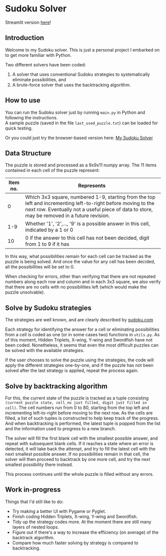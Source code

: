 # Sudoku Solver
Streamlit version [here](https://sudoku-solver-6hoqkygtns5gqgxnkr2bnc.streamlit.app/)!  

## Introduction

Welcome to my Sudoku solver. This is just a personal project I embarked on to get more familiar with Python.  

Two different solvers have been coded:  
1. A solver that uses conventional Sudoku strategies to systematically eliminate possibilities, and 
2. A brute-force solver that uses the backtracking algorithm.

## How to use

You can run the Sudoku solver just by running `main.py` in Python and following the instructions.  
A sample puzzle (saved in the file `last_used_puzzle.txt`) can be loaded for quick testing.  

Or you could just try the browser-based version here: [My Sudoku Solver](https://sudoku-solver-6hoqkygtns5gqgxnkr2bnc.streamlit.app/)


## Data Structure

The puzzle is stored and processed as a 9x9x11 numpy array. The 11 items contained in each cell of the puzzle represent:  

| Item no. | Represents                                                                                                                                                                                                    |
|----------|---------------------------------------------------------------------------------------------------------------------------------------------------------------------------------------------------------------|
| 0        | Which 3x3 square, numbered 1-9, starting from the top left and incrementing left-to-right before moving to the next row. Eventually not a useful piece of data to store, may be removed in a future revision. |
| 1-9      | Whether '1', '2',..., '9' is a possible answer in this cell, indicated by a 1 or 0                                                                                                                            |
| 10       | 0 if the answer to this cell has not been decided, digit from 1 to 9 if it has                                                                                                                                |  

In this way, what possibilities remain for each cell can be tracked as the puzzle is being solved. And once the value for any cell has been decided, all the possibilities will be set to 0.  

When checking for errors, other than verifying that there are not repeated numbers along each row and column and in each 3x3 square, we also verify that there are no cells with no possibilities left (which would make the puzzle unsolvable).  

## Solve by Sudoku strategies
The strategies are well known, and are clearly described by [sudoku.com](https://sudoku.com/sudoku-rules/)  

Each strategy for identifying the answer for a cell or eliminating possibilities from a cell is coded as one (or in some cases two) functions in `utils.py`. As of this moment, Hidden Triplets, X-wing, Y-wing and Swordfish have not been coded. Nonetheless, it seems that even the most difficult puzzles can be solved with the available strategies.  

If the user chooses to solve the puzzle using the strategies, the code will apply the different strategies one-by-one, and if the puzzle has not been solved after the last strategy is applied, repeat the process again.  

## Solve by backtracking algorithm
For this, the current state of the puzzle is tracked as a tuple consisting `(current puzzle state, cell_no just filled, digit just filled in cell)`. The cell numbers run from 0 to 80, starting from the top left and incrementing left-to-right before moving to the next row. As the cells are filled, a list of such tuples is constructed to help keep track of the progress. And when backtracking is performed, the latest tuple is popped from the list and the information used to progress to a new branch.  

The solver will fill the first blank cell with the smallest possible answer, and repeat with subsequent blank cells. If it reaches a state where an error is detected, it will take back the attempt, and try to fill the latest cell with the next smallest possible answer. If no possibilities remain in that cell, the solver will then proceed to backtrack by one more cell, and try the next smallest possibility there instead.  

This process continues until the whole puzzle is filled without any errors.  

## Work in-progress

Things that I'd still like to do:  
- Try making a better UI with Pygame or Pyglet.
- Finish coding Hidden Triplets, X-wing, Y-wing and Swordfish. 
- Tidy up the strategy codes more. At the moment there are still many layers of nested loops.
- Figure out if there's a way to increase the efficiency (on average) of the backtrack algorithm.
- Compare how much faster solving by strategy is compared to backtracking.